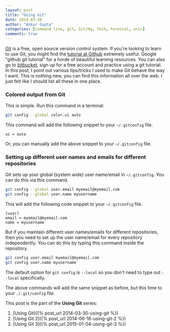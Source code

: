 ```yaml
---
layout: post
title: "Using Git"
date: 2014-03-30
author: "Ankur Gupta"
categories: [command line, git, Git/Hg, Tech, terminal, unix]
comments: true
---
```


[Git](http://git-scm.com/) is a free, open source version control system. If you're
looking to learn to use Git, you might find the [tutorial at Github](https://try.github.io)
extremely useful. Google "github git tutorial" for a horde of beautiful learning resources.
You can also go to [bitbucket](http://bitbucket.org), sign up for a free account and
practice using a git tutorial. In this post, I point out various tips/tricks I used
to make Git behave the way I want. This is nothing new, you can find this information
all over the web. I just felt like I should list all these in one place.

### Colored output from Git
This is simple. Run this command in a terminal:
```bash
git config --global color.ui auto
```

This command will add the following snippet to your `~/.gitconfig` file.
```
ui = auto
```

Or, you can manually add the above snippet to your `~/.gitconfig` file.

### Setting up different user names and emails for different repositories
Git sets up your global (system wide) user name/email in `~/.gitconfig`.
You can do this via this command.

```bash
git config --global user.email myemail@myemail.com
git config --global user.name myusername
```

This will add the following code snippet to your `~/.gitconfig` file.
```
[user]
email = myemail@myemail.com
name = myusername
```

But if you maintain different user names/emails for different repositories,
then you need to set up the user name/email for every repository independently.
You can do this by typing this command inside the repository.
```bash
git config user.email myemail@myemail.com
git config user.name myusername
```

The default option for `git config` is `--local` so you don't need to
type out `--local` specifically.

The above commands will add the same snippet as before, but this time to
your `./.git/config` file.

This post is the part of the **Using Git** series:

1. [Using Git]({% post_url 2014-03-30-using-git %})
2. [Using Git 2]({% post_url 2014-06-16-using-git-2 %})
3. [Using Git 3]({% post_url 2015-01-04-using-git-3 %})
